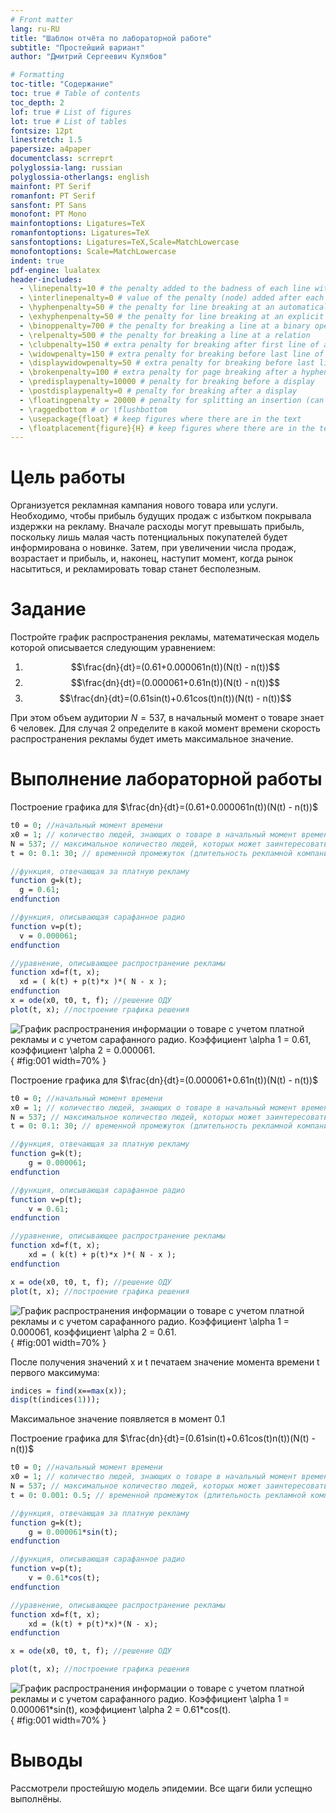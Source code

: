 ```yaml
---
# Front matter
lang: ru-RU
title: "Шаблон отчёта по лабораторной работе"
subtitle: "Простейший вариант"
author: "Дмитрий Сергеевич Кулябов"

# Formatting
toc-title: "Содержание"
toc: true # Table of contents
toc_depth: 2
lof: true # List of figures
lot: true # List of tables
fontsize: 12pt
linestretch: 1.5
papersize: a4paper
documentclass: scrreprt
polyglossia-lang: russian
polyglossia-otherlangs: english
mainfont: PT Serif
romanfont: PT Serif
sansfont: PT Sans
monofont: PT Mono
mainfontoptions: Ligatures=TeX
romanfontoptions: Ligatures=TeX
sansfontoptions: Ligatures=TeX,Scale=MatchLowercase
monofontoptions: Scale=MatchLowercase
indent: true
pdf-engine: lualatex
header-includes:
  - \linepenalty=10 # the penalty added to the badness of each line within a paragraph (no associated penalty node) Increasing the value makes tex try to have fewer lines in the paragraph.
  - \interlinepenalty=0 # value of the penalty (node) added after each line of a paragraph.
  - \hyphenpenalty=50 # the penalty for line breaking at an automatically inserted hyphen
  - \exhyphenpenalty=50 # the penalty for line breaking at an explicit hyphen
  - \binoppenalty=700 # the penalty for breaking a line at a binary operator
  - \relpenalty=500 # the penalty for breaking a line at a relation
  - \clubpenalty=150 # extra penalty for breaking after first line of a paragraph
  - \widowpenalty=150 # extra penalty for breaking before last line of a paragraph
  - \displaywidowpenalty=50 # extra penalty for breaking before last line before a display math
  - \brokenpenalty=100 # extra penalty for page breaking after a hyphenated line
  - \predisplaypenalty=10000 # penalty for breaking before a display
  - \postdisplaypenalty=0 # penalty for breaking after a display
  - \floatingpenalty = 20000 # penalty for splitting an insertion (can only be split footnote in standard LaTeX)
  - \raggedbottom # or \flushbottom
  - \usepackage{float} # keep figures where there are in the text
  - \floatplacement{figure}{H} # keep figures where there are in the text
---
```


# Цель работы

Организуется рекламная кампания нового товара или услуги. Необходимо,
чтобы прибыль будущих продаж с избытком покрывала издержки на рекламу.
Вначале расходы могут превышать прибыль, поскольку лишь малая часть
потенциальных покупателей будет информирована о новинке. Затем, при
увеличении числа продаж, возрастает и прибыль, и, наконец, наступит момент,
когда рынок насытиться, и рекламировать товар станет бесполезным.

# Задание

Постройте график распространения рекламы, математическая модель которой описывается
следующим уравнением:

1) $$\frac{dn}{dt}=(0.61+0.000061n(t))(N(t) - n(t))$$
1) $$\frac{dn}{dt}=(0.000061+0.61n(t))(N(t) - n(t))$$
1) $$\frac{dn}{dt}=(0.61sin(t)+0.61cos(t)n(t))(N(t) - n(t))$$

При этом объем аудитории $N=537$, в начальный момент о товаре знает 6 человек. Для
случая 2 определите в какой момент времени скорость распространения рекламы будет
иметь максимальное значение.


# Выполнение лабораторной работы

Построение графика для $\frac{dn}{dt}=(0.61+0.000061n(t))(N(t) - n(t))$

```scilab
t0 = 0; //начальный момент времени
x0 = 1; // количество людей, знающих о товаре в начальный момент времени
N = 537; // максимальное количество людей, которых может заинтересовать товар
t = 0: 0.1: 30; // временной промежуток (длительность рекламной компании)

//функция, отвечающая за платную рекламу
function g=k(t);
  g = 0.61;
endfunction

//функция, описывающая сарафанное радио
function v=p(t);
  v = 0.000061;
endfunction

//уравнение, описывающее распространение рекламы
function xd=f(t, x);
  xd = ( k(t) + p(t)*x )*( N - x );
endfunction
x = ode(x0, t0, t, f); //решение ОДУ
plot(t, x); //построение графика решения
```

![График распространения информации о товаре с учетом платной
рекламы и с учетом сарафанного радио. Коэффициент $\alpha 1 = 0.61$, коэффициент
$\alpha 2 = 0.000061$.](image/publicity-case-1.png){ #fig:001 width=70% }


Построение графика для $\frac{dn}{dt}=(0.000061+0.61n(t))(N(t) - n(t))$

```scilab
t0 = 0; //начальный момент времени
x0 = 1; // количество людей, знающих о товаре в начальный момент времени
N = 537; // максимальное количество людей, которых может заинтересовать товар
t = 0: 0.1: 30; // временной промежуток (длительность рекламной компании)

//функция, отвечающая за платную рекламу
function g=k(t);
    g = 0.000061;
endfunction

//функция, описывающая сарафанное радио
function v=p(t);
    v = 0.61;
endfunction

//уравнение, описывающее распространение рекламы
function xd=f(t, x);
    xd = ( k(t) + p(t)*x )*( N - x );
endfunction

x = ode(x0, t0, t, f); //решение ОДУ
plot(t, x); //построение графика решения
```
![График распространения информации о товаре с учетом платной
рекламы и с учетом сарафанного радио. Коэффициент $\alpha 1 = 0.000061$, коэффициент
$\alpha 2 = 0.61$.](image/publicity-case-2.png){ #fig:001 width=70% }

После получения значений x и t печатаем значение момента времени t первого максимума:

```scilab
indices = find(x==max(x));
disp(t(indices(1)));
```
Максимальное значение появляется в момент $0.1$

Построение графика для $\frac{dn}{dt}=(0.61sin(t)+0.61cos(t)n(t))(N(t) - n(t))$

```scilab
t0 = 0; //начальный момент времени
x0 = 1; // количество людей, знающих о товаре в начальный момент времени
N = 537; // максимальное количество людей, которых может заинтересовать товар
t = 0: 0.001: 0.5; // временной промежуток (длительность рекламной компании)

//функция, отвечающая за платную рекламу
function g=k(t);
    g = 0.000061*sin(t);
endfunction

//функция, описывающая сарафанное радио
function v=p(t);
    v = 0.61*cos(t);
endfunction

//уравнение, описывающее распространение рекламы
function xd=f(t, x);
    xd = (k(t) + p(t)*x)*(N - x);
endfunction

x = ode(x0, t0, t, f); //решение ОДУ

plot(t, x); //построение графика решения
```
![График распространения информации о товаре с учетом платной
рекламы и с учетом сарафанного радио. Коэффициент $\alpha 1 = 0.000061*sin(t)$, коэффициент
$\alpha 2 = 0.61*cos(t)$.](image/publicity-case-3.png){ #fig:001 width=70% }

# Выводы

Рассмотрели простейшую модель эпидемии. Все щаги били успещно выполнёны.
